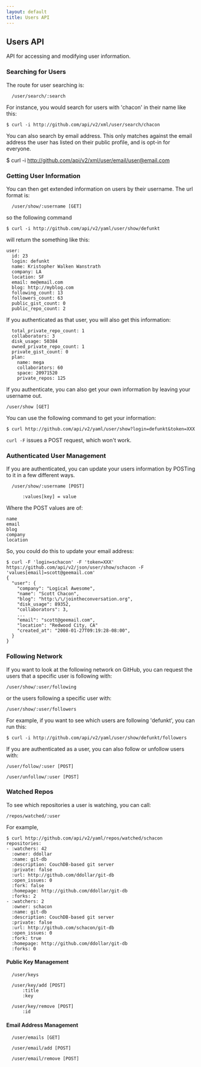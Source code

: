 ```yaml
---
layout: default
title: Users API
---
```


## Users API ##

API for accessing and modifying user information.

### Searching for Users ###

The route for user searching is:

	  /user/search/:search

For instance, you would search for users with 'chacon' in their name like this:

	$ curl -i http://github.com/api/v2/xml/user/search/chacon

You can also search by email address.  This only matches against the email address
the user has listed on their public profile, and is opt-in for everyone.

  $ curl -i http://github.com/api/v2/xml/user/email/user@email.com

### Getting User Information ###

You can then get extended information on users by their username.  The url format is:

	  /user/show/:username [GET]

so the following command

	$ curl -i http://github.com/api/v2/yaml/user/show/defunkt

will return the something like this:

	user:
	  id: 23
	  login: defunkt
	  name: Kristopher Walken Wanstrath
	  company: LA
	  location: SF
	  email: me@email.com
	  blog: http://myblog.com
	  following_count: 13
	  followers_count: 63
	  public_gist_count: 0
	  public_repo_count: 2

If you authenticated as that user, you will also get this information:

	  total_private_repo_count: 1
	  collaborators: 3
	  disk_usage: 50384
	  owned_private_repo_count: 1
	  private_gist_count: 0
	  plan:
	    name: mega
	    collaborators: 60
	    space: 20971520
	    private_repos: 125

If you authenticate, you can also get your own information by leaving your username out.

    /user/show [GET]

You can use the following command to get your information:

    $ curl http://github.com/api/v2/yaml/user/show?login=defunkt&token=XXX

`curl -F` issues a POST request, which won't work.

### Authenticated User Management ###

If you are authenticated, you can update your users information by
POSTing to it in a few different ways.

	  /user/show/:username [POST]

	      :values[key] = value

Where the POST values are of:

	name
	email
	blog
	company
	location

So, you could do this to update your email address:

	$ curl -F 'login=schacon' -F 'token=XXX' https://github.com/api/v2/json/user/show/schacon -F 'values[email]=scott@geemail.com'
	{
	  "user": {
	    "company": "Logical Awesome",
	    "name": "Scott Chacon",
	    "blog": "http:\/\/jointheconversation.org",
	    "disk_usage": 89352,
	    "collaborators": 3,
	    ...
	    "email": "scott@geemail.com",
	    "location": "Redwood City, CA"
	    "created_at": "2008-01-27T09:19:28-08:00",
	  }
	}


### Following Network ###

If you want to look at the following network on GitHub, you can request the users that a specific user is following with:

    /user/show/:user/following

or the users following a specific user with:


    /user/show/:user/followers

For example, if you want to see which users are following 'defunkt', you can run this:

	$ curl -i http://github.com/api/v2/yaml/user/show/defunkt/followers

If you are authenticated as a user, you can also follow or unfollow users with:

	/user/follow/:user [POST]

	/user/unfollow/:user [POST]


### Watched Repos ###

To see which repositories a user is watching, you can call:

	/repos/watched/:user

For example,

	$ curl http://github.com/api/v2/yaml/repos/watched/schacon
	repositories:
	- :watchers: 42
	  :owner: ddollar
	  :name: git-db
	  :description: CouchDB-based git server
	  :private: false
	  :url: http://github.com/ddollar/git-db
	  :open_issues: 0
	  :fork: false
	  :homepage: http://github.com/ddollar/git-db
	  :forks: 2
	- :watchers: 2
	  :owner: schacon
	  :name: git-db
	  :description: CouchDB-based git server
	  :private: false
	  :url: http://github.com/schacon/git-db
	  :open_issues: 0
	  :fork: true
	  :homepage: http://github.com/ddollar/git-db
	  :forks: 0

#### Public Key Management ####

	  /user/keys

	  /user/key/add [POST]
	      :title
	      :key

	  /user/key/remove [POST]
	      :id

#### Email Address Management ####

	  /user/emails [GET]

	  /user/email/add [POST]

	  /user/email/remove [POST]
